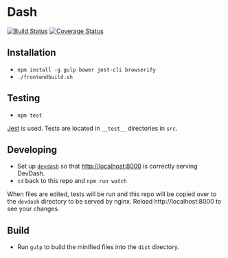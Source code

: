 # Dash

[![Build Status](https://travis-ci.org/contolini/dash.svg?branch=master)](https://travis-ci.org/contolini/dash) [![Coverage Status](https://coveralls.io/repos/contolini/dash/badge.svg?branch=master)](https://coveralls.io/r/contolini/dash?branch=master)

## Installation

* `npm install -g gulp bower jest-cli browserify`
* `./frontendbuild.sh`

## Testing

* `npm test`

[Jest](http://facebook.github.io/jest/) is used. Tests are located in `__test__` directories in `src`.

## Developing

* Set up [`devdash`](https://github.com/cfpb/devdash#installation) so that [http://localhost:8000](http://localhost:8000) is correctly serving DevDash.
* `cd` back to this repo and `npm run watch`

When files are edited, tests will be run and this repo will be copied over to the `devdash` directory to be served by nginx. Reload http://localhost:8000 to see your changes.

## Build

* Run `gulp` to build the minified files into the `dist` directory.

